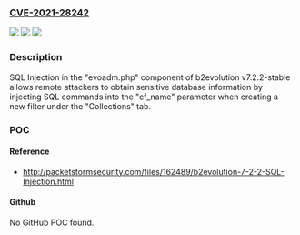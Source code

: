 ### [CVE-2021-28242](https://cve.mitre.org/cgi-bin/cvename.cgi?name=CVE-2021-28242)
![](https://img.shields.io/static/v1?label=Product&message=n%2Fa&color=blue)
![](https://img.shields.io/static/v1?label=Version&message=n%2Fa&color=blue)
![](https://img.shields.io/static/v1?label=Vulnerability&message=n%2Fa&color=brighgreen)

### Description

SQL Injection in the "evoadm.php" component of b2evolution v7.2.2-stable allows remote attackers to obtain sensitive database information by injecting SQL commands into the "cf_name" parameter when creating a new filter under the "Collections" tab.

### POC

#### Reference
- http://packetstormsecurity.com/files/162489/b2evolution-7-2-2-SQL-Injection.html

#### Github
No GitHub POC found.

